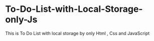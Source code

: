 # To-Do-List-with-Local-Storage-only-Js
This is To Do List with local storage by only Html , Css and JavaScript
